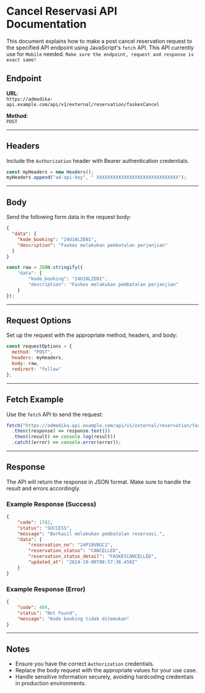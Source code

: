
# Cancel Reservasi API Documentation

This document explains how to make a post cancel reservation request to the specified API endpoint using JavaScript's `fetch` API. 
 This API currently use for `Mobile` needed.
`Make sure the endpoint, request and response is exact same!`

## Endpoint

**URL**:  
`https://admedika-api.example.com/api/v1/external/reservation/faskesCancel`

**Method**:  
`POST`

---

## Headers

Include the `Authorization` header with Bearer authentication credentials.

```javascript
const myHeaders = new Headers();
myHeaders.append("ad-api-key", " XXXXXXXXXXXXXXXXXXXXXXXXXXXXXX");
```

---

## Body

Send the following form data in the request body:

```json
{
  "data": {
    "kode_booking": "24U10LZEN1",
    "description": "Faskes melakukan pembatalan perjanjian"
  }
}
```

```javascript
const raw = JSON.stringify({
    "data": {
        "kode_booking": "24U10LZEN1",
        "description": "Faskes melakukan pembatalan perjanjian"
    }
});
```

---

## Request Options

Set up the request with the appropriate method, headers, and body:

```javascript
const requestOptions = {
  method: "POST",
  headers: myHeaders,
  body: raw,
  redirect: "follow"
};
```

---

## Fetch Example

Use the `fetch` API to send the request:

```javascript
fetch("https://admedika-api.example.com/api/v1/external/reservation/faskesCancel", requestOptions)
  .then((response) => response.text())
  .then((result) => console.log(result))
  .catch((error) => console.error(error));
```

---

## Response

The API will return the response in JSON format. Make sure to handle the result and errors accordingly.

### Example Response (Success)
```json
{
    "code": 1782,
    "status": "SUCCESS",
    "message": "Berhasil melakukan pembatalan reservasi.",
    "data": {
        "reservation_no": "24P10VBGC1",
        "reservation_status": "CANCELLED",
        "reservation_status_detail": "FASKESCANCELLED",
        "updated_at": "2024-10-08T08:57:36.450Z"
    }
}
```

### Example Response (Error)
```json
{
    "code": 404,
    "status": "Not Found",
    "message": "Kode booking tidak ditemukan"
}
```

---

## Notes
- Ensure you have the correct `Authorization` credentials.
- Replace the body request with the appropriate values for your use case.
- Handle sensitive information securely, avoiding hardcoding credentials in production environments.

